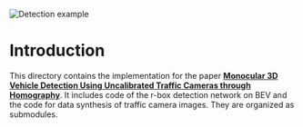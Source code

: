 ![Detection example](yolov3/detection_example_wide.png)
# Introduction

This directory contains the implementation for the paper [**Monocular 3D Vehicle Detection Using Uncalibrated Traffic Cameras through Homography**](https://arxiv.org/pdf/2103.15293.pdf). 
It includes code of the r-box detection network on BEV and the code for data synthesis of traffic camera images. They are organized as submodules. 
